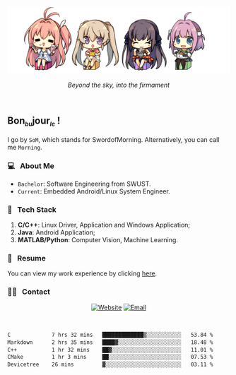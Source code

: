 <img src="./pic/Aokana.png">
<p align="center"><em>Beyond the sky, into the firmament</em></p>

<br/>

## Bon<sub><em><font size=2>bu</font></em></sub>jour<sub><em><font size=2>le</font></em></sub> !

I go by `SoM`, which stands for SwordofMorning. Alternatively, you can call me `Morning`.

### 💻 &nbsp; About Me

- `Bachelor`: Software Engineering from SWUST.
- `Current`: Embedded Android/Linux System Engineer.

### 🔧 &nbsp; Tech Stack

1. **C/C++**: Linux Driver, Application and Windows Application;
2. **Java**: Android Application;
3. **MATLAB/Python**: Computer Vision, Machine Learning.

### 📝 &nbsp; Resume

You can view my work experience by clicking <a href="https://swordofmorning.com/index.php/contact/">here</a>.

### 🤝🏻 &nbsp; Contact

<p align="center">
<a href="https://swordofmorning.com/"><img alt="Website" src="https://img.shields.io/badge/Website-swordofmorning.com-blue?style=flat-square&logo=google-chrome"></a>
<a href="mailto:master@xiaojintao.email
"><img alt="Email" src="https://img.shields.io/badge/Email-master@xiaojintao.email-blue?style=flat-square&logo=gmail"></a>
</p>

<br/>

<!--START_SECTION:waka-->

```txt
C             7 hrs 32 mins   █████████████▒░░░░░░░░░░░   53.84 %
Markdown      2 hrs 35 mins   ████▓░░░░░░░░░░░░░░░░░░░░   18.48 %
C++           1 hr 32 mins    ██▓░░░░░░░░░░░░░░░░░░░░░░   11.01 %
CMake         1 hr 3 mins     ██░░░░░░░░░░░░░░░░░░░░░░░   07.53 %
Devicetree    26 mins         ▓░░░░░░░░░░░░░░░░░░░░░░░░   03.11 %
```

<!--END_SECTION:waka-->

